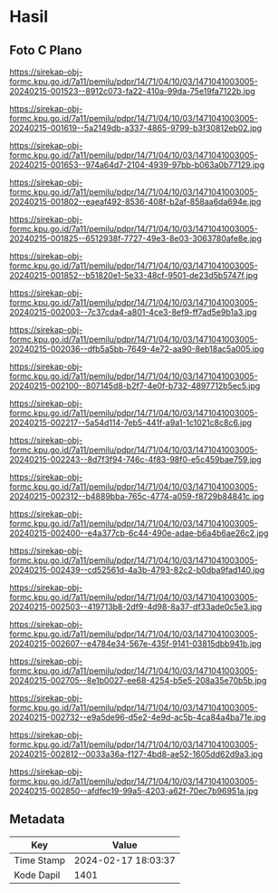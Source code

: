 # Hasil

## Foto C Plano

https://sirekap-obj-formc.kpu.go.id/7a11/pemilu/pdpr/14/71/04/10/03/1471041003005-20240215-001523--8912c073-fa22-410a-99da-75e19fa7122b.jpg

https://sirekap-obj-formc.kpu.go.id/7a11/pemilu/pdpr/14/71/04/10/03/1471041003005-20240215-001619--5a2149db-a337-4865-9799-b3f30812eb02.jpg

https://sirekap-obj-formc.kpu.go.id/7a11/pemilu/pdpr/14/71/04/10/03/1471041003005-20240215-001653--974a64d7-2104-4939-97bb-b063a0b77129.jpg

https://sirekap-obj-formc.kpu.go.id/7a11/pemilu/pdpr/14/71/04/10/03/1471041003005-20240215-001802--eaeaf492-8536-408f-b2af-858aa6da694e.jpg

https://sirekap-obj-formc.kpu.go.id/7a11/pemilu/pdpr/14/71/04/10/03/1471041003005-20240215-001825--6512938f-7727-49e3-8e03-3063780afe8e.jpg

https://sirekap-obj-formc.kpu.go.id/7a11/pemilu/pdpr/14/71/04/10/03/1471041003005-20240215-001852--b51820e1-5e33-48cf-9501-de23d5b5747f.jpg

https://sirekap-obj-formc.kpu.go.id/7a11/pemilu/pdpr/14/71/04/10/03/1471041003005-20240215-002003--7c37cda4-a801-4ce3-8ef9-ff7ad5e9b1a3.jpg

https://sirekap-obj-formc.kpu.go.id/7a11/pemilu/pdpr/14/71/04/10/03/1471041003005-20240215-002036--dfb5a5bb-7649-4e72-aa90-8eb18ac5a005.jpg

https://sirekap-obj-formc.kpu.go.id/7a11/pemilu/pdpr/14/71/04/10/03/1471041003005-20240215-002100--807145d8-b2f7-4e0f-b732-4897712b5ec5.jpg

https://sirekap-obj-formc.kpu.go.id/7a11/pemilu/pdpr/14/71/04/10/03/1471041003005-20240215-002217--5a54d114-7eb5-441f-a9a1-1c1021c8c8c6.jpg

https://sirekap-obj-formc.kpu.go.id/7a11/pemilu/pdpr/14/71/04/10/03/1471041003005-20240215-002243--8d7f3f94-746c-4f83-98f0-e5c459bae759.jpg

https://sirekap-obj-formc.kpu.go.id/7a11/pemilu/pdpr/14/71/04/10/03/1471041003005-20240215-002312--b4889bba-765c-4774-a059-f8729b84841c.jpg

https://sirekap-obj-formc.kpu.go.id/7a11/pemilu/pdpr/14/71/04/10/03/1471041003005-20240215-002400--e4a377cb-6c44-490e-adae-b6a4b6ae26c2.jpg

https://sirekap-obj-formc.kpu.go.id/7a11/pemilu/pdpr/14/71/04/10/03/1471041003005-20240215-002439--cd52561d-4a3b-4793-82c2-b0dba9fad140.jpg

https://sirekap-obj-formc.kpu.go.id/7a11/pemilu/pdpr/14/71/04/10/03/1471041003005-20240215-002503--419713b8-2df9-4d98-8a37-df33ade0c5e3.jpg

https://sirekap-obj-formc.kpu.go.id/7a11/pemilu/pdpr/14/71/04/10/03/1471041003005-20240215-002607--e4784e34-567e-435f-9141-03815dbb941b.jpg

https://sirekap-obj-formc.kpu.go.id/7a11/pemilu/pdpr/14/71/04/10/03/1471041003005-20240215-002705--8e1b0027-ee68-4254-b5e5-208a35e70b5b.jpg

https://sirekap-obj-formc.kpu.go.id/7a11/pemilu/pdpr/14/71/04/10/03/1471041003005-20240215-002732--e9a5de96-d5e2-4e9d-ac5b-4ca84a4ba71e.jpg

https://sirekap-obj-formc.kpu.go.id/7a11/pemilu/pdpr/14/71/04/10/03/1471041003005-20240215-002812--0033a36a-f127-4bd8-ae52-1605dd62d9a3.jpg

https://sirekap-obj-formc.kpu.go.id/7a11/pemilu/pdpr/14/71/04/10/03/1471041003005-20240215-002850--afdfec19-99a5-4203-a62f-70ec7b96951a.jpg


## Metadata

| Key        | Value               |
| ---------- | ------------------- |
| Time Stamp | 2024-02-17 18:03:37 |
| Kode Dapil | 1401                |



